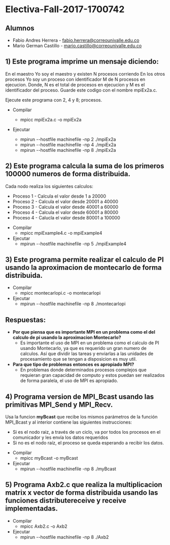 # Electiva-Fall-2017-1700742

## Alumnos
- Fabio Andres Herrera - [fabio.herrera@correounivalle.edu.co](fabio.herrera@correounivalle.edu.co)
- Mario German Castillo - [mario.castillo@correounivalle.edu.co](mario.castillo@correounivalle.edu.co) 



## 1) Este programa imprime un mensaje diciendo:

En el maestro Yo soy el maestro y existen N procesos corriendo
En los otros procesos Yo soy un proceso con identificador M de N procesos en ejecucion. Donde, N es el total de procesos en ejecucion y M es el identificador del proceso.
Guarde este codigo con el nombre mpiEx2a.c.

Ejecute este programa con 2, 4 y 8; procesos.

* Compilar

	* mpicc mpiEx2a.c -o mpiEx2a

* Ejecutar

	* mpirun --hostfile machinefile -np 2 ./mpiEx2a
	* mpirun --hostfile machinefile -np 4 ./mpiEx2a
	* mpirun --hostfile machinefile -np 8 ./mpiEx2a


## 2) Este programa calcula la suma de los primeros 100000 numeros de forma distribuida.  

Cada nodo realiza los siguientes calculos:

- Proceso 1 - Calcula el valor desde 1 a 20000
- Proceso 2 - Calcula el valor desde 20001 a 40000
- Proceso 3 - Calcula el valor desde 40001 a 60000
- Proceso 4 - Calcula el valor desde 60001 a 80000
- Proceso 4 - Calucla el valor desde 80001 a 100000


* Compilar
	* mpicc mpiExample4.c -o mpiExample4
* Ejecutar
	* mpirun --hostfile machinefile -np 5 ./mpiExample4


## 3) Este programa permite realizar el calculo de PI usando la aproximacion de montecarlo de forma distribuida.

* Compilar
	* mpicc montecarlopi.c -o montecarlopi
* Ejecutar	
	* mpirun --hostfile machinefile -np 8 ./montecarlopi

## Respuestas:
* **Por que piensa que es importante MPI en un problema como el del calculo de pi usando la aproximacion Montecarlo?**
	* Es importante el uso de MPI en un problema como el calculo de PI usando Montecarlo, ya que es requerido un gran numero de calculos. Así que dividir las tareas y enviarlas a las unidades de procesamiento que se tengan a disposicion es muy util.    
* **Para que tipo de problemas entonces es apropiado MPI?**
	* En problemas donde determinados procesos complejos que requieran gran capacidad de computo y estos puedan ser realizados de forma paralela, el uso de MPI es apropiado.

## 4) Programa version de MPI_Bcast usando las primitivas MPI_Send y MPI_Recv. 

Usa la funcion  **myBcast** que recibe los mismos parámetros de la función MPI_Bcast y al interior contiene las siguientes instrucciones:

- Si es el nodo raiz, a través de un ciclo, va por todos los procesos en el comunicador y les envía los datos requeridos 
- Si no es el nodo raíz, el proceso se queda esperando a recibir los datos.


* Compilar
	* mpicc myBcast -o myBcast
* Ejecutar
	* mpirun --hostfile machinefile -np 8 ./myBcast

## 5) Programa Axb2.c que realiza la multiplicacion matrix x vector de forma distribuida usando las funciones **distributereceive** y **receive** implementadas.

* Compilar
	* mpicc Axb2.c -o Axb2
* Ejecutar
	* mpirun --hostfile machinefile -np 8 ./Axb2

 

